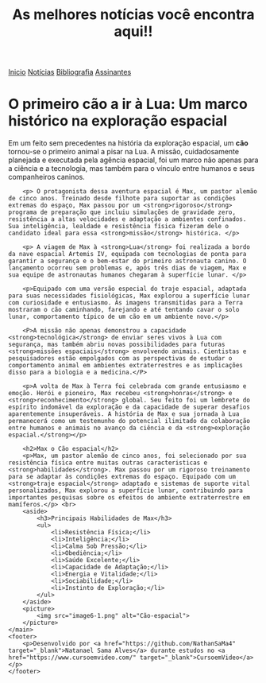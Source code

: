 <!DOCTYPE html>
<html lang="pt-br">
<head>
    <meta charset="UTF-8">
    <meta name="viewport" content="width=device-width, initial-scale=1.0">
    <title>O primeiro cão a ir à Lua</title>
    <link rel="stylesheet" href="style.css">
</head>
<body>
    <header>
        <h1> As melhores notícias você encontra aqui!! </h1>
    </header>
    <nav>
        <a href="#">Inicio</a>
        <a href="#">Notícias</a>
        <a href="#">Bibliografia</a>
        <a href="#">Assinantes</a>
    </nav>
    <main>
        <h1> O primeiro cão a ir à Lua: Um marco histórico na exploração espacial </h1>
        <p> Em um feito sem precedentes na história da exploração espacial, um <strong>cão</strong> tornou-se o primeiro animal a pisar na Lua. A missão, cuidadosamente planejada e executada pela agência espacial, foi um marco não apenas para a ciência e a tecnologia, mas também para o vínculo entre humanos e seus companheiros caninos. </p>

        <p> O protagonista dessa aventura espacial é Max, um pastor alemão de cinco anos. Treinado desde filhote para suportar as condições extremas do espaço, Max passou por um <strong>rigoroso</strong> programa de preparação que incluiu simulações de gravidade zero, resistência a altas velocidades e adaptação a ambientes confinados. Sua inteligência, lealdade e resistência física fizeram dele o candidato ideal para essa <strong>missão</strong> histórica. </p>
        
        <p> A viagem de Max à <strong>Lua</strong> foi realizada a bordo da nave espacial Artemis IV, equipada com tecnologias de ponta para garantir a segurança e o bem-estar do primeiro astronauta canino. O lançamento ocorreu sem problemas e, após três dias de viagem, Max e sua equipe de astronautas humanos chegaram à superfície lunar. </p>
        
        <p>Equipado com uma versão especial do traje espacial, adaptada para suas necessidades fisiológicas, Max explorou a superfície lunar com curiosidade e entusiasmo. As imagens transmitidas para a Terra mostraram o cão caminhando, farejando e até tentando cavar o solo lunar, comportamento típico de um cão em um ambiente novo.</p>
        
        <P>A missão não apenas demonstrou a capacidade <strong>tecnológica</strong> de enviar seres vivos à Lua com segurança, mas também abriu novas possibilidades para futuras <strong>missões espaciais</strong> envolvendo animais. Cientistas e pesquisadores estão empolgados com as perspectivas de estudar o comportamento animal em ambientes extraterrestres e as implicações disso para a biologia e a medicina.</P>
        
        <p>A volta de Max à Terra foi celebrada com grande entusiasmo e emoção. Herói e pioneiro, Max recebeu <strong>honras</strong> e <strong>reconhecimento</strong> global. Seu feito foi um lembrete do espírito indomável da exploração e da capacidade de superar desafios aparentemente insuperáveis. A história de Max e sua jornada à Lua permanecerá como um testemunho do potencial ilimitado da colaboração entre humanos e animais no avanço da ciência e da <strong>exploração espacial.</strong></p>

        <h2>Max o Cão espacial</h2>
        <p>Max, um pastor alemão de cinco anos, foi selecionado por sua resistência física entre muitas outras caracteristicas e <strong>habilidades</strong>. Max passou por um rigoroso treinamento para se adaptar às condições extremas do espaço. Equipado com um <strong>traje espacial</strong> adaptado e sistemas de suporte vital personalizados, Max explorou a superfície lunar, contribuindo para importantes pesquisas sobre os efeitos do ambiente extraterrestre em mamíferos.</p> <br>
        <aside>
            <h3>Principais Habilidades de Max</h3>
            <ul>
                <li>Resistência Física;</li>
                <li>Inteligência;</li>
                <li>Calma Sob Pressão;</li>
                <li>Obediência;</li>
                <li>Saúde Excelente;</li>
                <li>Capacidade de Adaptação;</li>
                <li>Energia e Vitalidade;</li>
                <li>Sociabilidade;</li>
                <li>Instinto de Exploração;</li>
            </ul>
        </aside>
        <picture>
            <img src="image6-1.png" alt="Cão-espacial">
        </picture>
    </main>
    <footer>
        <p>Desenvolvido por <a href="https://github.com/NathanSaMa4" target="_blank">Natanael Sama Alves</a> durante estudos no <a href="https://www.cursoemvideo.com/" target="_blank">CursoemVideo</a></p>
    </footer>
</body>
</html>
